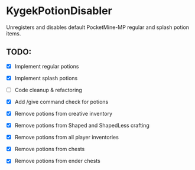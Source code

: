 # KygekPotionDisabler

Unregisters and disables default PocketMine-MP regular and splash potion items.

## TODO:

- [x] Implement regular potions
- [x] Implement splash potions
- [ ] Code cleanup & refactoring
  

- [x] Add /give command check for potions
- [x] Remove potions from creative inventory
- [x] Remove potions from Shaped and ShapedLess crafting
  

- [x] Remove potions from all player inventories
- [x] Remove potions from chests
- [x] Remove potions from ender chests
